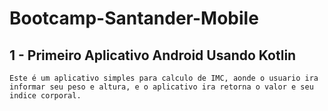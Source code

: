 # Bootcamp-Santander-Mobile

1 - Primeiro Aplicativo Android Usando Kotlin
-------------------------------------------------------------------------------------------------------------------------------
    Este é um aplicativo simples para calculo de IMC, aonde o usuario ira informar seu peso e altura, e o aplicativo ira retorna o valor e seu indice corporal.

